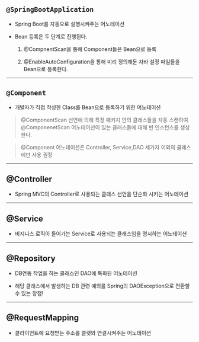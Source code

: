 ## `@SpringBootApplication`

* Spring Boot를 자동으로 실행시켜주는 어노테이션

* Bean 등록은 두 단계로 진행된다.

    1. @CompnentScan을 통해 Component들은 Bean으로 등록

    2. @EnableAutoConfiguration을 통해 미리 정의해둔 자바 설정 파일들을 Bean으로 등록한다.
---
## `@Component`

* 개발자가 직접 작성한 Class를 Bean으로 등록하기 위한 어노테이션

> @ComponentScan 선언에 의해 특정 패키지 안의 클래스들을 자동 스캔하여 @ComponenetScan 어노테이션이 있는 클래스들에 대해 빈 인스턴스를 생성한다.

> @Component 어노테이션은 Controller, Service,DAO 세가지 이외의 클래스에만 사용 권장
---
## @Controller

* Spring MVC의 Controller로 사용되는 클래스 선언을 단순화 시키는 어노테이션
---
## @Service

* 비지니스 로직이 들어가는 Service로 사용되는 클래스임을 명시하는 어노테이션
---
## @Repository

* DB연동 작업을 하는 클래스인 DAO에 특화된 어노테이션

* 해당 클래스에서 발생하는 DB 관련 예외를 Spring의 DAOException으로 전환할 수 있는 장점!
---
## @RequestMapping

* 클라이언트에 요청받는 주소를 클랫와 연결시켜주는 어노테이션